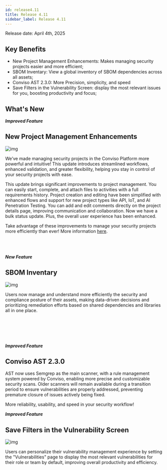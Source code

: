 ```yaml
---
id: release4.11
title: Release 4.11
sidebar_label: Release 4.11
---
```


Release date: April 4th, 2025

## Key Benefits

*   New Project Management Enhancements: Makes managing security projects easier and more efficient;
*   SBOM Inventary: View a global inventory of SBOM dependencies across all assets;
*   Conviso AST 2.3.0: More Precision, simplicity, and speed
*   Save Filters in the Vulnerability Screen: display the most relevant issues for you, boosting productivity and focus;


## What's New

**_Improved Feature_**
## New Project Management Enhancements


<div style={{textAlign:'center'}}>

![img](../../static/img/projectsgif.gif)

</div>


We’ve made managing security projects in the Conviso Platform more powerful and intuitive! This update introduces streamlined workflows, enhanced validation, and greater flexibility, helping you stay in control of your security projects with ease.

This update brings significant improvements to project management. You can easily start, complete, and attach files to activities with a full requirements history. Project creation and editing have been simplified with enhanced flows and support for new project types like API, IoT, and AI Penetration Testing. You can add and edit comments directly on the project details page, improving communication and collaboration. Now we have a bulk status update. Plus, the overall user experience has been enhanced.

Take advantage of these improvements to manage your security projects more efficiently than ever!
More information [here](../../platform/projects).
<br></br><br></br>


**_New Feature_**
## SBOM Inventary


<div style={{textAlign:'center'}}>

![img](../../static/img/sbom-inventarygif.gif)

</div>


Users now manage and understand more efficiently the security and compliance posture of their assets, making data-driven decisions and prioritizing remediation efforts based on shared dependencies and libraries all in one place.

<br></br><br></br>


**_Improved Feature_**

## Conviso AST 2.3.0


AST now uses Semgrep as the main scanner, with a rule management system powered by Conviso, enabling more precise and customizable security scans. Older scanners will remain available during a transition period to ensure vulnerabilities are properly addressed, preventing premature closure of issues actively being fixed.

More reliability, usability, and speed in your security workflow!


**_Improved Feature_**
## Save Filters in the Vulnerability Screen


<div style={{textAlign:'center'}}>

![img](../../static/img/save-filtersgif.gif)

</div>


Users can personalize their vulnerability management experience by setting the "Vulnerabilities" page to display the most relevant vulnerabilities for their role or team by default, improving overall productivity and efficiency.

